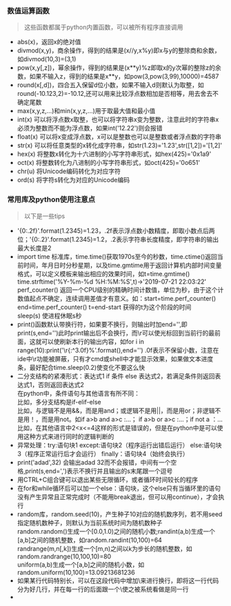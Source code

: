 ### 数值运算函数
> 这些函数都属于python内置函数，可以被所有程序直接调用
- abs(x)，返回x的绝对值
- divmod(x,y)，商余操作，得到的结果是(x//y,x%y)即x与y的整除商和余数，如divmod(10,3)=(3,1)
- pow(x,y[,z])，幂余操作，得到的结果是(x\**y)%z即取x的y次幂的整除z的余数，如果不输入z，得到的结果是x\**y，如pow(3,pow(3,99),10000)=4587
- round(x[,d])，四合五入保留d位小数，如果不输入d则默认为取整，如round(-10.123,2)=-10.12,还可以用来比较浮点数相加是否相等，用去舍去不确定尾数
- max(x,y,z,...)和min(x,y,z,...)用于取最大值和最小值
- int(x) 可以将浮点数x取整，也可以将字符串x变为整数，注意此时的字符串x必须为整数而不能为浮点数，如果int('12.22')则会报错
- float(x) 可以将x变成浮点数，x可以是整数也可以是整数或者浮点数的字符串
- str(x) 可以将任意类型的x转化成字符串，如str(1.23)='1.23',str([1,2])='[1,2]'
- hex(x) 将整数x转化为十六进制的小写字符串形式，如hex(425)='0x1a9'
- oct(x) 将整数转化为八进制的小写字符串形式，如oct(425)='0o651'
- chr(u) 将Unicode编码转化为对应字符
- ord(s) 将字符s转化为对应的Unicode编码

### 常用库及python使用注意点
>以下是一些tips
- '{0:.2f}'.format(1.2345)=1.23，.2f表示浮点数小数精度，即取小数点后两位；'{0:.2}'.format(1.2345)=1.2，.2表示字符串长度精度，即字符串的输出最大长度是2
- import time 标准库，time.time()获取1970s至今的秒数，time.ctime()返回当前时间，年月日时分秒星期，以及time.gmtime用于返回计算机内部时间变量格式，可以定义模板来输出相应的效果时间，如t=time.gmtime() time.strftime('%Y-%m-%d %H:%M:%S',t)->'2019-07-21 22:03:22'<br>
perf_counter() 返回一个CPU级别的精确时间计数值，单位为秒，由于这个计数值起点不确定，连续调用差值才有意义。如：start=time.perf_counter() end=time.perf_counter() t=end-start 获得的t为这个阶段的时间<br>
sleep(s) 使进程休眠s秒
- print()函数默认带换行符，如果要不换行，则输出时加end='',即print(s,end='')此时print输出后不会换行，而\r可以使光标回到当前行的最前面，这就可以使刷新本行的输出内容，如for i in range(10):print('\r{:^3.0f}%'.format(),end='') .0f表示不保留小数，注意在ide中\r功能被屏蔽，只有才cmd或shell中才能显示效果，如果做文本进度条，最好配合time.sleep(0.2)使变化不要这么快
- 二分支结构的紧凑形式：表达式1 if 条件 else 表达式2，若满足条件则返回表达式1，否则返回表达式2<br>
在python中，条件语句与其他语言有所不同：<br>
比如，多分支结构是if-elif-else<br>
比如，与逻辑不是用&&，而是用and；或逻辑不是用||，而是用or；非逻辑不是用！，而是用not。如if a>b and a>c :...； if a>b or a>c :...；if not a ：...<br>
比如，在其他语言中2<x<=4这样的形式是错误的，但是在python中是可以使用这种方式来进行同时的逻辑判断的
- 异常处理：try:语句块1 except:语句块2（程序运行出错后运行） else:语句块3（程序正常运行后才会运行） finally：语句块4（始终会执行）
- print('adad',32) 会输出adad 32而不会报错，中间有一个空格,print(s,end=',')表示不换行并且输出的s末尾跟一个逗号
- 用CTRL+C组合键可以退出某些无限循环，或者循环时间较长的程序
- 在for和while循环后可以加一个else：语句块，这个else只有当循环里的语句没有产生异常且正常完成时（不能用break退出，但可以用continue），才会执行
- random库，random.seed(10)，产生种子10对应的随机数序列，若不用seed指定随机数种子，则默认为当前系统时间为随机数种子<br>
random.random()生成一个[0.0,1.0)之间的随机小数;randint(a,b)生成一个[a,b]之间的随机整数，如random.randint(10,100)=64<br>
randrange(m,n[,k])生成一个[m,n)之间以k为步长的随机整数，如random.randrange(10,100,10)=80<br>
uniform(a,b)生成一个[a,b]之间的随机小数，如random.uniform(10,100)=13.09213681236<br>
- 如果某行代码特别长，可以在这段代码中增加\来进行换行，即将这一行代码分为好几行，并在每一行的后面跟一个\使之被系统看做是同一行
- 
